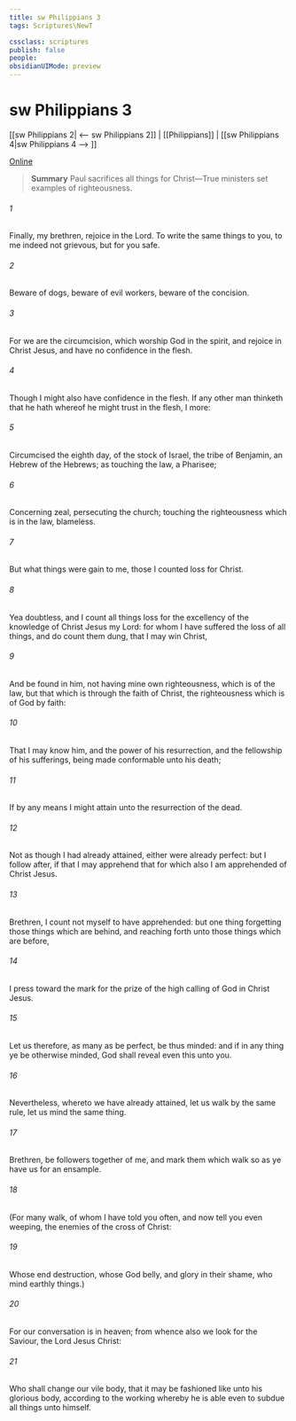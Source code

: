 ```yaml
---
title: sw Philippians 3
tags: Scriptures\NewT

cssclass: scriptures
publish: false
people:
obsidianUIMode: preview
---
```


# sw Philippians 3
[[sw Philippians 2| <-- sw Philippians 2]] | [[Philippians]] | [[sw Philippians 4|sw Philippians 4 --> ]]

[Online](https://churchofjesuschrist.org/study/scriptures/nt/philip/3?lang=eng)

> __Summary__
Paul sacrifices all things for Christ—True ministers set examples of righteousness.

###### 1 
Finally, my brethren, rejoice in the Lord. To write the same things to you, to me indeed  not grievous, but for you  safe.

###### 2 
Beware of dogs, beware of evil workers, beware of the concision.

###### 3 
For we are the circumcision, which worship God in the spirit, and rejoice in Christ Jesus, and have no confidence in the flesh.

###### 4 
Though I might also have confidence in the flesh. If any other man thinketh that he hath whereof he might trust in the flesh, I more:

###### 5 
Circumcised the eighth day, of the stock of Israel,  the tribe of Benjamin, an Hebrew of the Hebrews; as touching the law, a Pharisee;

###### 6 
Concerning zeal, persecuting the church; touching the righteousness which is in the law, blameless.

###### 7 
But what things were gain to me, those I counted loss for Christ.

###### 8 
Yea doubtless, and I count all things  loss for the excellency of the knowledge of Christ Jesus my Lord: for whom I have suffered the loss of all things, and do count them  dung, that I may win Christ,

###### 9 
And be found in him, not having mine own righteousness, which is of the law, but that which is through the faith of Christ, the righteousness which is of God by faith:

###### 10 
That I may know him, and the power of his resurrection, and the fellowship of his sufferings, being made conformable unto his death;

###### 11 
If by any means I might attain unto the resurrection of the dead.

###### 12 
Not as though I had already attained, either were already perfect: but I follow after, if that I may apprehend that for which also I am apprehended of Christ Jesus.

###### 13 
Brethren, I count not myself to have apprehended: but  one thing  forgetting those things which are behind, and reaching forth unto those things which are before,

###### 14 
I press toward the mark for the prize of the high calling of God in Christ Jesus.

###### 15 
Let us therefore, as many as be perfect, be thus minded: and if in any thing ye be otherwise minded, God shall reveal even this unto you.

###### 16 
Nevertheless, whereto we have already attained, let us walk by the same rule, let us mind the same thing.

###### 17 
Brethren, be followers together of me, and mark them which walk so as ye have us for an ensample.

###### 18 
(For many walk, of whom I have told you often, and now tell you even weeping,  the enemies of the cross of Christ:

###### 19 
Whose end  destruction, whose God  belly, and  glory  in their shame, who mind earthly things.)

###### 20 
For our conversation is in heaven; from whence also we look for the Saviour, the Lord Jesus Christ:

###### 21 
Who shall change our vile body, that it may be fashioned like unto his glorious body, according to the working whereby he is able even to subdue all things unto himself.

